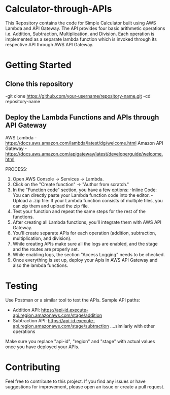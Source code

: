 # Calculator-through-APIs
This Repository contains the code for Simple Calculator built using AWS Lambda and API Gateway. The API provides four basic arithmetic operations i.e. Addition, Subtraction, Multiplication, and Division. Each operation is implemented as a separate lambda function which is invoked through its respective API through AWS API Gateway.

# Getting Started
## Clone this repository
-git clone https://github.com/your-username/repository-name.git 
-cd repository-name
## Deploy the Lambda Functions and APIs through API Gateway
AWS Lambda - https://docs.aws.amazon.com/lambda/latest/dg/welcome.html
Amazon API Gateway - https://docs.aws.amazon.com/apigateway/latest/developerguide/welcome.html

PROCESS:
1. Open AWS Console -> Services -> Lambda.
2. Click on the "Create function" -> "Author from scratch."
3. In the "Function code" section, you have a few options:
      -Inline Code: You can directly paste your Lambda function code into the editor.
      -Upload a .zip file: If your Lambda function consists of multiple files, you can zip them and upload the zip file.
4. Test your function and repeat the same steps for the rest of the functions.
5. After creating all Lambda functions, you'll integrate them with AWS API Gateway.
6. You'll create separate APIs for each operation (addition, subtraction, multiplication, and division).
7. While creating APIs make sure all the logs are enabled, and the stage and the routes are properly set.
8. While enabling logs, the section "Access Logging" needs to be checked.
9. Once everything is set up, deploy your Apis in AWS API Gateway and also the lambda functions.

# Testing
Use Postman or a similar tool to test the APIs. Sample API paths:
  - Addition API: https://api-id.execute-api.region.amazonaws.com/stage/addition
  - Subtraction API: https://api-id.execute-api.region.amazonaws.com/stage/subtraction ....similarly with other operations

Make sure you replace "api-id", "region" and "stage" with actual values once you have deployed your APIs.

# Contributing
Feel free to contribute to this project. If you find any issues or have suggestions for improvement, please open an issue or create a pull request.



